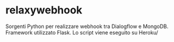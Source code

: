 # relaxywebhook
Sorgenti Python per realizzare webhook tra Dialogflow e MongoDB.
Framework utilizzato Flask.
Lo script viene eseguito su Heroku/
